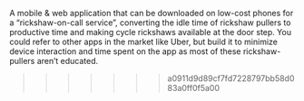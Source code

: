
A mobile & web application that can be downloaded on low-cost phones for a “rickshaw-on-call service”, 
converting the idle time of rickshaw pullers
to productive time and making cycle rickshaws available at the door step. 
You could refer to other apps in the market like Uber, but build it to minimize 
device interaction and time spent on the app as most of these rickshaw-pullers aren’t educated.
>>>>>>> a0911d9d89cf7fd7228797bb58d083a0ff0f5a00
